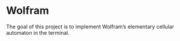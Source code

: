 # Wolfram
The goal of this project is to implement Wolfram’s elementary cellular automaton in the terminal.
